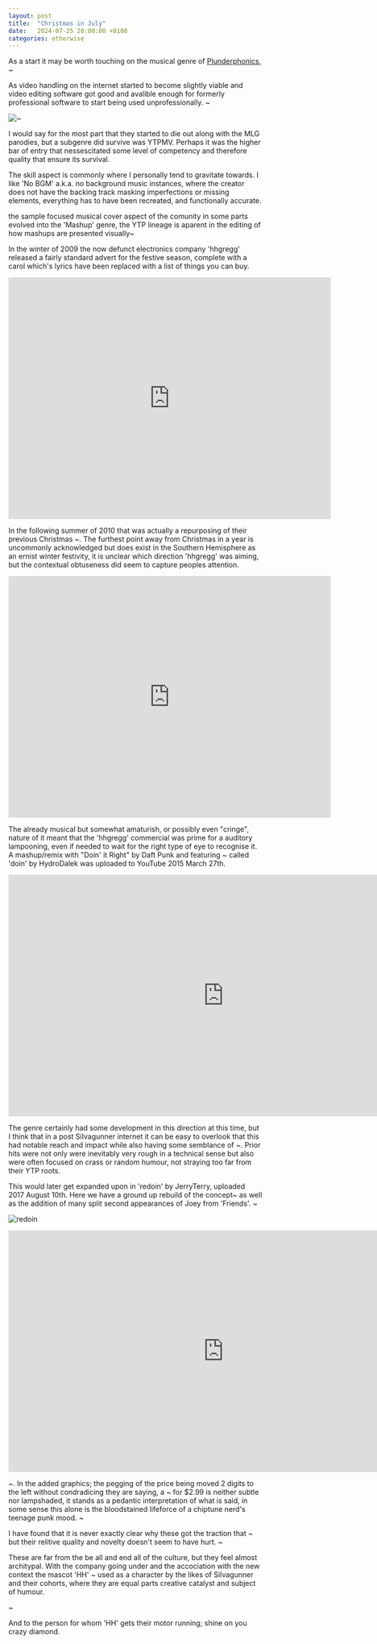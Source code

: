 ```yaml
---
layout: post
title:  "Christmas in July"
date:   2024-07-25 20:00:00 +0100
categories: otherwise
---
```

As a start it may be worth touching on the musical genre of [Plunderphonics]( https://en.wikipedia.org/wiki/Plunderphonics ), ~

As video handling on the internet started to become slightly viable and video editing software got good and avalible enough for formerly professional software to start being used unprofessionally. ~ 

![~]()

I would say for the most part that they started to die out along with the MLG parodies, but a subgenre did survive was YTPMV. Perhaps it was the higher bar of entry that nessescitated some level of competency and therefore quality that ensure its survival.

The skill aspect is commonly where I personally tend to gravitate towards. I like 'No BGM' a.k.a. no background music instances, where the creator does not have the backing track masking imperfections or missing elements, everything has to have been recreated, and functionally accurate.

the sample focused musical cover aspect of the comunity in some parts evolved into the 'Mashup' genre, the YTP lineage is aparent in the editing of how mashups are presented visually~

In the winter of 2009 the now defunct electronics company 'hhgregg' released a fairly standard advert for the festive season, complete with a carol which's lyrics have been replaced with a list of things you can buy.

<div class="video-container">
    <iframe src="https://archive.org/embed/hhgregg-christmas-sale-2009" width="640" height="480" frameborder="0" webkitallowfullscreen="true" mozallowfullscreen="true" allowfullscreen></iframe>
</div>

In the following summer of 2010 that was actually a repurposing of their previous Christmas ~. The furthest point away from Christmas in a year is uncommonly acknowledged but does exist in the Southern Hemisphere as an ernist winter festivity, it is unclear which direction 'hhgregg' was aiming, but the contextual obtuseness did seem to capture peoples attention.

<div class="video-container">
    <iframe src="http://www.youtube.com/embed/QJzt8L_i7_U" width="640" height="480" allowfullscreen="" frameborder="0">
    </iframe>
</div>

The already musical but somewhat amaturish, or possibly even "cringe", nature of it meant that the 'hhgregg' commercial was prime for a auditory lampooning, even if needed to wait for the right type of eye to recognise it. A mashup/remix with "Doin' it Right" by Daft Punk and featuring ~ called 'doin' by HydroDalek was uploaded to YouTube 2015 March 27th.

<div class="video-container">
    <iframe src="http://www.youtube.com/embed/iYGTbrYi914" width="853" height="480" allowfullscreen="" frameborder="0">
    </iframe>
</div>

The genre certainly had some development in this direction at this time, but I think that in a post SiIvagunner internet it can be easy to overlook that this had notable reach and impact while also having some semblance of ~. Prior hits were not only were inevitably very rough in a technical sense but also were often focused on crass or random humour, not straying too far from their YTP roots.

This would later get expanded upon in 'redoin' by JerryTerry, uploaded 2017 August 10th. Here we have a ground up rebuild of the concept~ as well as the addition of many split second appearances of Joey from 'Friends'. ~

![redoin]()
<div class="video-container">
    <iframe src="http://www.youtube.com/embed/rjRV0G6qWgw" width="853" height="480" allowfullscreen="" frameborder="0">
    </iframe>
</div>

~. In the added graphics; the pegging of the price being moved 2 digits to the left without condradicing they are saying, a ~ for $2.99 is neither subtle nor lampshaded, it stands as a pedantic interpretation of what is said, in some sense this alone is the bloodstained lifeforce of a chiptune nerd's teenage punk mood. ~

I have found that it is never exactly clear why these got the traction that ~ but their relitive quality and novelty doesn't seem to have hurt. ~

These are far from the be all and end all of the culture, but they feel almost architypal. With the company going under and the accociation with the new context the mascot 'HH' ~ used as a character by the likes of SiIvagunner and their cohorts, where they are equal parts creative catalyst and subject of humour.

~

And to the person for whom 'HH' gets their motor running; shine on you crazy diamond.